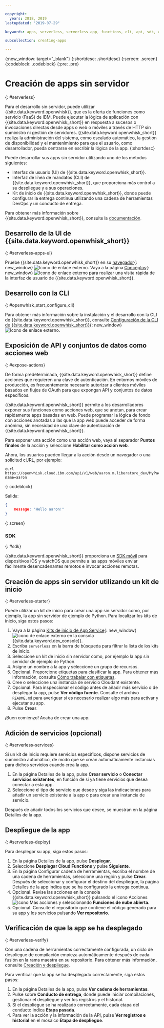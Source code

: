 ```yaml
---

copyright:
  years: 2018, 2019
lastupdated: "2019-07-29"

keywords: apps, serverless, serverless app, functions, cli, api, sdk, create serverless app, serverless app tutorial

subcollection: creating-apps

---
```

{:new_window: target="_blank"}
{:shortdesc: .shortdesc}
{:screen: .screen}
{:codeblock: .codeblock}
{:pre: .pre}

# Creación de apps sin servidor
{: #serverless}

Para el desarrollo sin servidor, puede utilizar {{site.data.keyword.openwhisk}}, que es la oferta de funciones como servicio (FaaS) de IBM. Puede ejecutar la lógica de aplicación con {{site.data.keyword.openwhisk_short}} en respuesta a sucesos o invocaciones directas desde apps o web o móviles a través de HTTP sin suministro ni gestión de servidores. {{site.data.keyword.openwhisk_short}} realiza la administración del sistema, como escalado automático, la gestión de disponibilidad y el mantenimiento para que el usuario, como desarrollador, pueda centrarse en escribir la lógica de la app.
{:shortdesc}

Puede desarrollar sus apps sin servidor utilizando uno de los métodos siguientes:
* Interfaz de usuario (UI) de {{site.data.keyword.openwhisk_short}}.
* Interfaz de línea de mandatos (CLI) de {{site.data.keyword.openwhisk_short}}, que proporciona más control a su despliegue y a sus operaciones.
* Kit de inicio de {{site.data.keyword.openwhisk_short}}, donde puede configurar la entrega continua utilizando una cadena de herramientas DevOps y un conducto de entrega.

Para obtener más información sobre {{site.data.keyword.openwhisk_short}}, consulte la [documentación](/docs/openwhisk?topic=cloud-functions-getting_started).


## Desarrollo de la UI de {{site.data.keyword.openwhisk_short}}
{: #serverless-apps-ui}

Pruebe {{site.data.keyword.openwhisk_short}} en su [navegador](https://{DomainName}/functions/actions){: new_window} ![Icono de enlace externo](../icons/launch-glyph.svg "Icono de enlace externo"). Vaya a la página [Conceptos](https://{DomainName}/functions/learn){: new_window} ![Icono de enlace externo](../icons/launch-glyph.svg "Icono de enlace externo") para realizar una visita rápida de la interfaz de usuario de {{site.data.keyword.openwhisk_short}}.

## Desarrollo con la CLI
{: #openwhisk_start_configure_cli}

Para obtener más información sobre la instalación y el desarrollo con la CLI de {{site.data.keyword.openwhisk_short}}, consulte [Configuración de la CLI de {{site.data.keyword.openwhisk_short}}](https://{DomainName}/functions/cli){: new_window} ![Icono de enlace externo](../icons/launch-glyph.svg "Icono de enlace externo").

## Exposición de API y conjuntos de datos como acciones web
{: #expose-actions}

De forma predeterminada, {{site.data.keyword.openwhisk_short}} define acciones que requieren una clave de autenticación. En entornos móviles de producción, es frecuentemente necesario autorizar a clientes móviles basados en flujos de OAuth para que expongan API y conjuntos de datos específicos.

{{site.data.keyword.openwhisk_short}} permite a los desarrolladores exponer sus funciones como acciones web, que se anotan, para crear rápidamente apps basadas en web. Puede programar la lógica de fondo con acciones anotadas a las que la app web puede acceder de forma anónima, sin necesidad de una clave de autenticación de {{site.data.keyword.openwhisk_short}}.

Para exponer una acción como una acción web, vaya al separador **Puntos finales** de la acción y seleccione **Habilitar como acción web**.

Ahora, los usuarios pueden llegar a la acción desde un navegador o una solicitud cURL, por ejemplo:
```
curl https://openwhisk.cloud.ibm.com/api/v1/web/aaron.m.liberatore_dev/MyPackage/helloWorld.json?name=aaron
```
{: codeblock}

Salida:
```json
{
    message: "Hello aaron!"
}
```
{: screen}

### SDK
{: #sdk}

{{site.data.keyword.openwhisk_short}} proporciona un [SDK móvil](/docs/openwhisk?topic=cloud-functions-pkg_mobile_sdk) para dispositivos iOS y watchOS que permite a las apps móviles enviar fácilmente desencadenantes remotos e invocar acciones remotas.

## Creación de apps sin servidor utilizando un kit de inicio
{: #serverless-starter}

Puede utilizar un kit de inicio para crear una app sin servidor como, por ejemplo, la app sin servidor de ejemplo de Python. Para localizar los kits de inicio, siga estos pasos:

1. Vaya a la página [Kits de inicio de App Service](https://{DomainName}/developer/appservice/starter-kits){: new_window} ![Icono de enlace externo](../icons/launch-glyph.svg "Icono de enlace externo") en la consola {{site.data.keyword.dev_console}}.
2. Escriba `serverless` en la barra de búsqueda para filtrar la lista de los kits de inicio.
3. Seleccione un kit de inicio sin servidor como, por ejemplo la app sin servidor de ejemplo de Python.
4. Asigne un nombre a la app y seleccione un grupo de recursos.
5. Opcional. Proporcione etiquetas para clasificar la app. Para obtener más información, consulte [Cómo trabajar con etiquetas](/docs/resources?topic=resources-tag).
6. Cree o seleccione una instancia de servicio Cloudant existente.
7. Opcional. Para inspeccionar el código antes de añadir más servicio o de desplegar la app, pulse **Ver código fuente**. Consulte el archivo `README.md` para averiguar si es necesario realizar algo más para activar y ejecutar su app.
8. Pulse **Crear**.

¡Buen comienzo! Acaba de crear una app.

## Adición de servicios (opcional)
{: #serverless-services}

Si un kit de inicio requiere servicios específicos, dispone servicios de suministro automático, de modo que se crean automáticamente instancias para dichos servicios cuando crea la app.

1. En la página Detalles de la app, pulse **Crear servicio** o **Conectar servicios existentes**, en función de si ya tiene servicios que desea conectar a esta app.
2. Seleccione el tipo de servicio que desee y siga las indicaciones para añadir un servicio existente a la app o para crear una instancia de servicio.

Después de añadir todos los servicios que desee, se muestran en la página Detalles de la app.

## Despliegue de la app
{: #serverless-deploy}

Para desplegar su app, siga estos pasos:

1. En la página Detalles de la app, pulse **Desplegar**.
2. Seleccione **Desplegar Cloud Functions** y pulse **Siguiente**.
3. En la página Configurar cadena de herramientas, escriba el nombre de una cadena de herramientas, seleccione una región y pulse **Crear**. Después de seleccionar y configurar el destino del despliegue, la página Detalles de la app indica que se ha configurado la entrega continua.
4. Opcional. Revise las acciones en la consola {{site.data.keyword.openwhisk_short}} pulsando el icono Acciones ![Icono Más acciones](../icons/action-menu-icon.svg) y seleccionando **Funciones de nube abierta**.
5. Opcional. Consulte el repositorio que contiene el código generado para su app y los servicios pulsando **Ver repositorio**.

## Verificación de que la app se ha desplegado
{: #serverless-verify}

Con una cadena de herramientas correctamente configurada, un ciclo de despliegue de compilación empieza automáticamente después de cada fusión en la rama maestra en su repositorio. Para obtener más información, consulte [Creación y despliegue](/docs/services/ContinuousDelivery?topic=ContinuousDelivery-deliverypipeline_build_deploy).

Para verificar que la app se ha desplegado correctamente, siga estos pasos:

1. En la página Detalles de la app, pulse **Ver cadena de herramientas**.
2. Pulse sobre **Conducto de entrega**, donde puede iniciar compilaciones, gestionar el despliegue y ver los registros y el historial.
3. Si el despliegue se ha realizado correctamente, cada etapa del conducto indica **Etapa pasada**.
4. Para ver la acción y la información de la API, pulse **Ver registros e historial** en el mosaico **Etapa de despliegue**.
